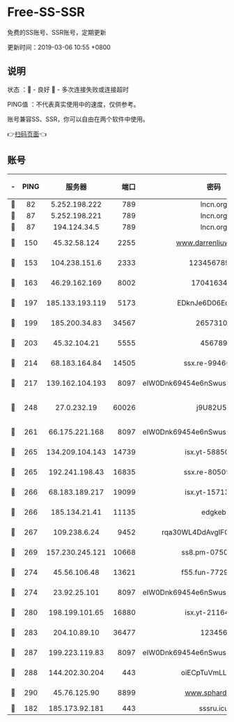 # Free-SS-SSR

免费的SS账号、SSR账号，定期更新

更新时间：2019-03-06 10:55 +0800

## 说明

状态     ：🙂 - 良好 🙁 - 多次连接失败或连接超时

PING值   ：不代表真实使用中的速度，仅供参考。

账号兼容SS、SSR，你可以自由在两个软件中使用。

👉[扫码页面](https://liesauer.github.io/free-ss-ssr.github.io/)👈

## 账号

|-|PING|服务器|端口|密码|加密方式|区域|
|:----:|:----:|:-----:|-----:|:----:|:----:|:----:|
|🙂|82|5.252.198.222|789|lncn.org|rc4|JP|
|🙂|87|5.252.198.221|789|lncn.org|rc4|JP|
|🙂|87|194.124.34.5|789|lncn.org|rc4|JP|
|🙂|150|45.32.58.124|2255|www.darrenliuwei.com|aes-256-cfb|JP|
|🙂|153|104.238.151.6|2333|12345678900|aes-256-cfb|JP|
|🙂|163|46.29.162.169|8002|1704163453|aes-256-cfb|RU|
|🙂|197|185.133.193.119|5173|EDknJe6D06EoWDaw|aes-256-cfb|US|
|🙂|199|185.200.34.83|34567|26573106|aes-256-cfb|US|
|🙂|203|45.32.104.21|5555|456789|aes-256-cfb|SG|
|🙂|214|68.183.164.84|14505|ssx.re-99466005|aes-256-cfb|US|
|🙂|217|139.162.104.193|8097|eIW0Dnk69454e6nSwuspv9DmS201tQ0D|aes-256-cfb|JP|
|🙂|248|27.0.232.19|60026|j9U82U53|xchacha20-ietf-poly1305|HK|
|🙂|261|66.175.221.168|8097|eIW0Dnk69454e6nSwuspv9DmS201tQ0D|aes-256-cfb|US|
|🙂|265|134.209.104.143|14739|isx.yt-58850709|aes-256-cfb|SG|
|🙂|265|192.241.198.43|16835|ssx.re-80509121|aes-256-cfb|US|
|🙂|266|68.183.189.217|19099|isx.yt-15713167|aes-256-cfb|SG|
|🙂|266|185.134.21.41|11135|edgkeb|aes-256-cfb|GB|
|🙂|267|109.238.6.24|9452|rqa30WL4DdAvgIFG6Fs3znzTa|aes-256-cfb|FR|
|🙂|269|157.230.245.121|10668|ss8.pm-07507043|aes-256-cfb|SG|
|🙂|274|45.56.106.48|13621|f55.fun-77297239|aes-256-cfb|US|
|🙂|274|23.92.25.101|8097|eIW0Dnk69454e6nSwuspv9DmS201tQ0D|aes-256-cfb|US|
|🙂|280|198.199.101.65|16880|isx.yt-21164975|aes-256-cfb|US|
|🙂|283|204.10.89.10|36477|123456|aes-256-cfb|US|
|🙂|287|199.223.119.83|8097|eIW0Dnk69454e6nSwuspv9DmS201tQ0D|aes-256-cfb|US|
|🙂|288|144.202.30.204|443|oiECpTuVmLLxk4Ts|aes-256-cfb|US|
|🙂|290|45.76.125.90|8899|www.sphard.com|aes-256-cfb|JP|
|🙂|182|185.173.92.181|443|sssru.icu|rc4-md5|RU|
